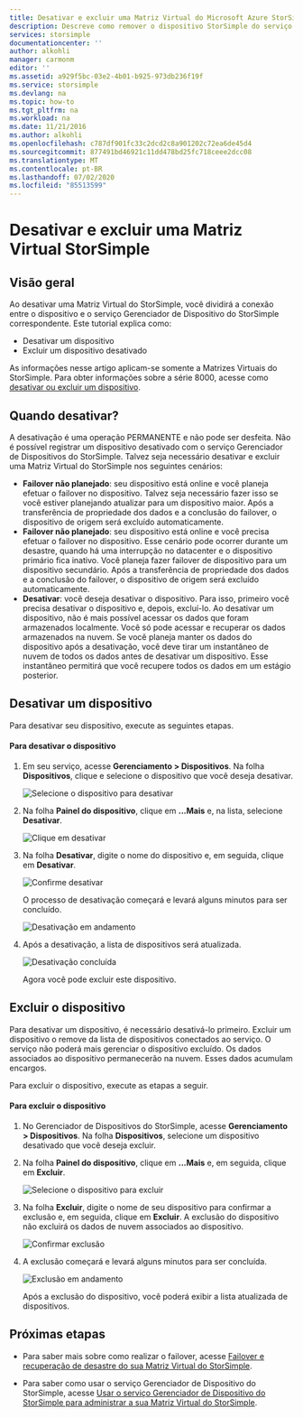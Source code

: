 ```yaml
---
title: Desativar e excluir uma Matriz Virtual do Microsoft Azure StorSimple | Microsoft Docs
description: Descreve como remover o dispositivo StorSimple do serviço primeiro desativando-o e então excluindo-o.
services: storsimple
documentationcenter: ''
author: alkohli
manager: carmonm
editor: ''
ms.assetid: a929f5bc-03e2-4b01-b925-973db236f19f
ms.service: storsimple
ms.devlang: na
ms.topic: how-to
ms.tgt_pltfrm: na
ms.workload: na
ms.date: 11/21/2016
ms.author: alkohli
ms.openlocfilehash: c787df901fc33c2dcd2c8a901202c72ea6de45d4
ms.sourcegitcommit: 877491bd46921c11dd478bd25fc718ceee2dcc08
ms.translationtype: MT
ms.contentlocale: pt-BR
ms.lasthandoff: 07/02/2020
ms.locfileid: "85513599"
---
```

# <a name="deactivate-and-delete-a-storsimple-virtual-array"></a>Desativar e excluir uma Matriz Virtual StorSimple

## <a name="overview"></a>Visão geral

Ao desativar uma Matriz Virtual do StorSimple, você dividirá a conexão entre o dispositivo e o serviço Gerenciador de Dispositivo do StorSimple correspondente. Este tutorial explica como:

* Desativar um dispositivo 
* Excluir um dispositivo desativado

As informações nesse artigo aplicam-se somente a Matrizes Virtuais do StorSimple. Para obter informações sobre a série 8000, acesse como [desativar ou excluir um dispositivo](storsimple-deactivate-and-delete-device.md).

## <a name="when-to-deactivate"></a>Quando desativar?

A desativação é uma operação PERMANENTE e não pode ser desfeita. Não é possível registrar um dispositivo desativado com o serviço Gerenciador de Dispositivos do StorSimple. Talvez seja necessário desativar e excluir uma Matriz Virtual do StorSimple nos seguintes cenários:

* **Failover não planejado**: seu dispositivo está online e você planeja efetuar o failover no dispositivo. Talvez seja necessário fazer isso se você estiver planejando atualizar para um dispositivo maior. Após a transferência de propriedade dos dados e a conclusão do failover, o dispositivo de origem será excluído automaticamente.
* **Failover não planejado**: seu dispositivo está online e você precisa efetuar o failover no dispositivo. Esse cenário pode ocorrer durante um desastre, quando há uma interrupção no datacenter e o dispositivo primário fica inativo. Você planeja fazer failover de dispositivo para um dispositivo secundário. Após a transferência de propriedade dos dados e a conclusão do failover, o dispositivo de origem será excluído automaticamente.
* **Desativar**: você deseja desativar o dispositivo. Para isso, primeiro você precisa desativar o dispositivo e, depois, excluí-lo. Ao desativar um dispositivo, não é mais possível acessar os dados que foram armazenados localmente. Você só pode acessar e recuperar os dados armazenados na nuvem. Se você planeja manter os dados do dispositivo após a desativação, você deve tirar um instantâneo de nuvem de todos os dados antes de desativar um dispositivo. Esse instantâneo permitirá que você recupere todos os dados em um estágio posterior.

## <a name="deactivate-a-device"></a>Desativar um dispositivo

Para desativar seu dispositivo, execute as seguintes etapas.

#### <a name="to-deactivate-the-device"></a>Para desativar o dispositivo

1. Em seu serviço, acesse **Gerenciamento > Dispositivos**. Na folha **Dispositivos**, clique e selecione o dispositivo que você deseja desativar.
   
    ![Selecione o dispositivo para desativar](./media/storsimple-virtual-array-deactivate-and-delete-device/deactivate-delete7.png)
2. Na folha **Painel do dispositivo**, clique em **...Mais** e, na lista, selecione **Desativar**.
   
    ![Clique em desativar](./media/storsimple-virtual-array-deactivate-and-delete-device/deactivate-delete8.png)
3. Na folha **Desativar**, digite o nome do dispositivo e, em seguida, clique em **Desativar**. 
   
    ![Confirme desativar](./media/storsimple-virtual-array-deactivate-and-delete-device/deactivate-delete1.png)
   
    O processo de desativação começará e levará alguns minutos para ser concluído.
   
    ![Desativação em andamento](./media/storsimple-virtual-array-deactivate-and-delete-device/deactivate-delete2.png)
4. Após a desativação, a lista de dispositivos será atualizada.
   
    ![Desativação concluída](./media/storsimple-virtual-array-deactivate-and-delete-device/deactivate-delete3.png)
   
    Agora você pode excluir este dispositivo.

## <a name="delete-the-device"></a>Excluir o dispositivo

Para desativar um dispositivo, é necessário desativá-lo primeiro. Excluir um dispositivo o remove da lista de dispositivos conectados ao serviço. O serviço não poderá mais gerenciar o dispositivo excluído. Os dados associados ao dispositivo permanecerão na nuvem. Esses dados acumulam encargos.

Para excluir o dispositivo, execute as etapas a seguir.

#### <a name="to-delete-the-device"></a>Para excluir o dispositivo

1. No Gerenciador de Dispositivos do StorSimple, acesse **Gerenciamento > Dispositivos**. Na folha **Dispositivos**, selecione um dispositivo desativado que você deseja excluir.
2. Na folha **Painel do dispositivo**, clique em **...Mais** e, em seguida, clique em **Excluir**.
   
   ![Selecione o dispositivo para excluir](./media/storsimple-virtual-array-deactivate-and-delete-device/deactivate-delete4.png)
3. Na folha **Excluir**, digite o nome de seu dispositivo para confirmar a exclusão e, em seguida, clique em **Excluir**. A exclusão do dispositivo não excluirá os dados de nuvem associados ao dispositivo. 
   
   ![Confirmar exclusão](./media/storsimple-virtual-array-deactivate-and-delete-device/deactivate-delete5.png) 
4. A exclusão começará e levará alguns minutos para ser concluída.
   
   ![Exclusão em andamento](./media/storsimple-virtual-array-deactivate-and-delete-device/deactivate-delete6.png)
   
    Após a exclusão do dispositivo, você poderá exibir a lista atualizada de dispositivos.

## <a name="next-steps"></a>Próximas etapas

* Para saber mais sobre como realizar o failover, acesse [Failover e recuperação de desastre do sua Matriz Virtual do StorSimple](storsimple-virtual-array-failover-dr.md).

* Para saber como usar o serviço Gerenciador de Dispositivo do StorSimple, acesse [Usar o serviço Gerenciador de Dispositivo do StorSimple para administrar a sua Matriz Virtual do StorSimple](storsimple-virtual-array-manager-service-administration.md). 

